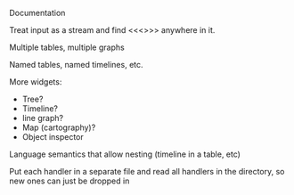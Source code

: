Documentation

Treat input as a stream and find <<<>>> anywhere in it.

Multiple tables, multiple graphs

Named tables, named timelines, etc.

More widgets:

* Tree?
* Timeline?
* line graph?
* Map (cartography)?
* Object inspector

Language semantics that allow nesting (timeline in a table, etc)

Put each handler in a separate file and read all handlers in the directory, so new ones can just be dropped in
